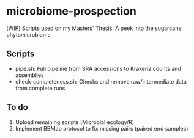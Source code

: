 # microbiome-prospection
[WIP] Scripts used on my Masters' Thesis: A peek into the sugarcane phytomicrobiome

## Scripts
- pipe.sh: Full pipeline from SRA accessions to Kraken2 counts and assemblies
- check-completeness.sh: Checks and remove raw/intermediate data from complete runs

## To do

1. Upload remaining scripts (Microbial ecology/R)
2. Implement BBMap protocol to fix missing pairs (paired end samples)
